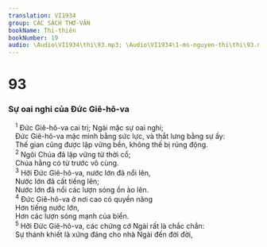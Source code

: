 ```yaml
---
translation: VI1934
group: CÁC SÁCH THƠ-VĂN
bookName: Thi-thiên 
bookNumber: 19
audio: \Audio\VI1934\thi\93.mp3; \Audio\VI1934\1-ms-nguyen-thi\thi\93.mp3
---
```


<div class="title"><h1>93</h1><h3>Sự oai nghi của Đức Giê-hô-va</h3></div>
<span class="verse thi_93_1"> <sup>1</sup> Đức Giê-hô-va cai trị; Ngài mặc sự oai nghi; <br/> Đức Giê-hô-va mặc mình bằng sức lực, và thắt lưng bằng sự ấy: <br/> Thế gian cũng được lập vững bền, không thế bị rúng động. <br/></span>
<span class="verse thi_93_2"> <sup>2</sup> Ngôi Chúa đã lập vững từ thời cổ; <br/> Chúa hằng có từ trước vô cùng. <br/></span>
<span class="verse thi_93_3"> <sup>3</sup> Hỡi Đức Giê-hô-va, nước lớn đã nổi lên, <br/> Nước lớn đã cất tiếng lên; <br/> Nước lớn đã nổi các lượn sóng ồn ào lên. <br/></span>
<span class="verse thi_93_4"> <sup>4</sup> Đức Giê-hô-va ở nơi cao có quyền năng <br/> Hơn tiếng nước lớn, <br/> Hơn các lượn sóng mạnh của biển. <br/></span>
<span class="verse thi_93_5"> <sup>5</sup> Hỡi Đức Giê-hô-va, các chứng cớ Ngài rất là chắc chắn: <br/> Sự thánh khiết là xứng đáng cho nhà Ngài đến đời đời, <br/></span>
